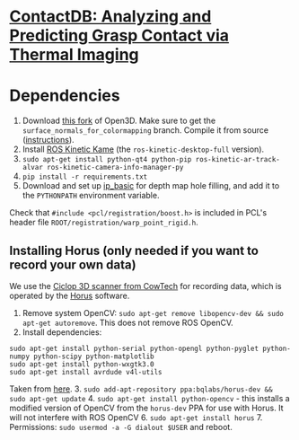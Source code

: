 # [ContactDB: Analyzing and Predicting Grasp Contact via Thermal Imaging](https://contactdb.cc.gatech.edu)
# Dependencies
1. Download [this fork](https://github.com/samarth-robo/Open3D/tree/surface_normals_for_colormapping) of Open3D. Make sure to get the `surface_normals_for_colormapping` branch. Compile it from source ([instructions](http://www.open3d.org/docs/compilation.html)).
2. Install [ROS Kinetic Kame](http://wiki.ros.org/kinetic/Installation) (the `ros-kinetic-desktop-full` version).
3. `sudo apt-get install python-qt4 python-pip ros-kinetic-ar-track-alvar ros-kinetic-camera-info-manager-py`
4. `pip install -r requirements.txt`
5. Download and set up [ip_basic](https://github.com/kujason/ip_basic) for depth map hole filling, and add it to the `PYTHONPATH` environment variable.

Check that `#include <pcl/registration/boost.h>` is included in PCL's header file `ROOT/registration/warp_point_rigid.h`.

## Installing Horus (only needed if you want to record your own data)
We use the [Ciclop 3D scanner from CowTech](https://www.cowtechengineering.com/3d-scanners) for recording data, which is operated by the [Horus](https://horus.readthedocs.io/) software.
1. Remove system OpenCV: `sudo apt-get remove libopencv-dev && sudo apt-get autoremove`. This does not remove ROS OpenCV.
2. Install dependencies:
```
sudo apt-get install python-serial python-opengl python-pyglet python-numpy python-scipy python-matplotlib
sudo apt-get install python-wxgtk3.0
sudo apt-get install avrdude v4l-utils
```
Taken from [here](https://github.com/LibreScanner/horus/blob/develop/doc/development/ubuntu.md).
3. `sudo add-apt-repository ppa:bqlabs/horus-dev && sudo apt-get update`
4. `sudo apt-get install python-opencv` - this installs a modified version of OpenCV from the `horus-dev` PPA for use with Horus. It will not interfere with ROS OpenCV 
6. `sudo apt-get install horus`
7. Permissions: `sudo usermod -a -G dialout $USER` and reboot.
